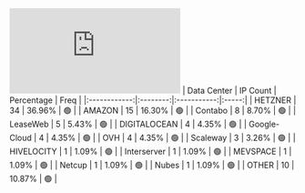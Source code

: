 ![Diagramm](https://github.com/obajay/StateSync-snapshots/blob/main/Projects/Oraichain/1/README.md)
| Data Center | IP Count | Percentage | Freq |
|:------------:|:--------:|:-----------:|:-----:|
| HETZNER | 34 | 36.96% | 🟢 |
| AMAZON | 15 | 16.30% | 🟢 |
| Contabo | 8 | 8.70% | 🟢 |
| LeaseWeb | 5 | 5.43% | 🟢 |
| DIGITALOCEAN | 4 | 4.35% | 🟢 |
| Google-Cloud | 4 | 4.35% | 🟢 |
| OVH | 4 | 4.35% | 🟢 |
| Scaleway | 3 | 3.26% | 🟢 |
| HIVELOCITY | 1 | 1.09% | 🟢 |
| Interserver | 1 | 1.09% | 🟢 |
| MEVSPACE | 1 | 1.09% | 🟢 |
| Netcup | 1 | 1.09% | 🟢 |
| Nubes | 1 | 1.09% | 🟢 |
| OTHER | 10 | 10.87% | 🟢 |
